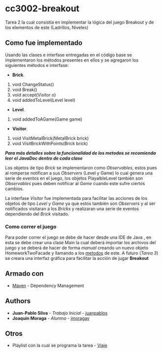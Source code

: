 # cc3002-breakout


Tarea 2 la cual consistía en implementar la lógica del juego Breakout y de los elementos de este (Ladrillos, Niveles)


## Como fue implementado

Usando las clases e interfase entregadas en el código base se implementaron los métodos presentes en ellos y se agregaron los siguientes métodos e interfase:

+ **Brick**. 
1. void ChangeStatus()
2. void Break()
3. void accept(Visitor o)
4. void addedToLevel(Level level)

+ **Level**. 
1. void addedToAGame(Game game)

+ **Visitor**. 
 1. void VisitMetalBrick(MetalBrick brick)
 2. void VisitBrickWithPoints(Brick brick)
 
 *__Para más detalles sobre la funcionalidad de los metodos se recomienda leer el JavaDoc dentro de cada clase__*
 
Los objetos de tipo *Brick* se implementaron como *Observables*, estos pues al romperse notifican a sus *Observers* (Level y Game) lo cual genera una serie de eventos en el juego, los objetos PlayalbleLevel también son *Observables* pues deben notificar al *Game* cuando este sufre ciertos cambios.

La interfase *Visitor* fue implementada para facilitar las acciones de los objetos de tipo *Level* y *Game* ya que estos también son *Observers* y al ser notificados visitaran a los *Bricks* y realizaran una serie de eventos dependiendo del *Brick* visitado.


### Como correr el juego

Para poder correr el juego se debe de hacer desde una IDE de Java , en esta se debe crear una clase Main la cual deberá importar los archivos del juego y se deberá de hacer de forma *manual* creando un nuevo objeto HomeworkTwoFacade y llamando a los [metodos](https://github.com/jmoragav/cc3002-breakout/blob/master/src/main/java/facade/HomeworkTwoFacade.java) de este.
A futuro (*Tarea 3*) se creara una interfaz gráfica para facilitar la acción de jugar **Breakout**

## Armado con

* [Maven](https://maven.apache.org/) - Dependency Management


## Authors

* **Juan-Pablo Silva** - *Trabajo Inicial* - [juanpablos](https://github.com/juanpablos)
* **Joaquin Moraga** - *Alumno* - [jmoragav](https://github.com/jmoragav)




## Otros

* Playlist con la cual se programa la tarea - [Viaje](https://open.spotify.com/playlist/3Adj8Nww8lEYE0hiP8WJQZ)

